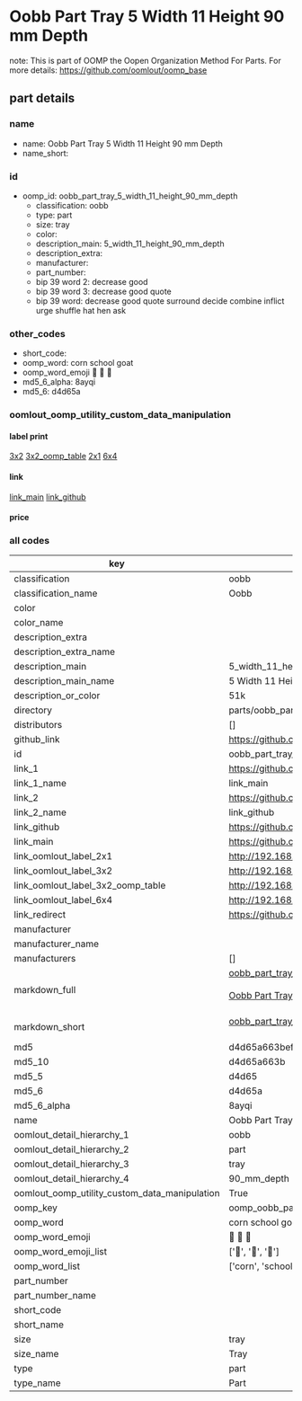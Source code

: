 # Oobb Part Tray 5 Width 11 Height 90 mm Depth  

note: This is part of OOMP the Oopen Organization Method For Parts. For more details: https://github.com/oomlout/oomp_base

##  part details
  







### name
* name: Oobb Part Tray 5 Width 11 Height 90 mm Depth
* name_short: 
### id
* oomp_id: oobb_part_tray_5_width_11_height_90_mm_depth
  * classification: oobb
  * type: part
  * size: tray
  * color: 
  * description_main: 5_width_11_height_90_mm_depth
  * description_extra: 
  * manufacturer: 
  * part_number: 
  * bip 39 word 2: decrease good
  * bip 39 word 3: decrease good quote
  * bip 39 word: decrease good quote surround decide combine inflict urge shuffle hat hen ask

### other_codes
* short_code: 
* oomp_word: corn school goat
* oomp_word_emoji :corn: :school: :goat:
* md5_6_alpha: 8ayqi
* md5_6: d4d65a






### oomlout_oomp_utility_custom_data_manipulation
#### label print
[3x2](http://192.168.1.245:1112/?label=oomp%208ayqi)
[3x2_oomp_table](http://192.168.1.108:1112/?label=oomp%208ayqi)
[2x1](http://192.168.1.242:1112/?label=oomp%208ayqi)
[6x4](http://192.168.1.55:1112/?label=oomp%208ayqi)    

#### link

[link_main](https://github.com/oomlout/oomlout_oomp_version_1_messy/tree/main/parts/oobb_part_tray_5_width_11_height_90_mm_depth) [link_github](https://github.com/oomlout/oomlout_oomp_version_1_messy/tree/main/parts/oobb_part_tray_5_width_11_height_90_mm_depth)                             

#### price







### all codes 
| key | value |  
| --- | --- |  
| classification | oobb |  
| classification_name | Oobb |  
| color |  |  
| color_name |  |  
| description_extra |  |  
| description_extra_name |  |  
| description_main | 5_width_11_height_90_mm_depth |  
| description_main_name | 5 Width 11 Height 90 mm Depth |  
| description_or_color | 51k |  
| directory | parts/oobb_part_tray_5_width_11_height_90_mm_depth |  
| distributors | [] |  
| github_link | https://github.com/oomlout/oomlout_oomp_part_src/tree/main/parts/oobb_part_tray_5_width_11_height_90_mm_depth |  
| id | oobb_part_tray_5_width_11_height_90_mm_depth |  
| link_1 | https://github.com/oomlout/oomlout_oomp_version_1_messy/tree/main/parts/oobb_part_tray_5_width_11_height_90_mm_depth |  
| link_1_name | link_main |  
| link_2 | https://github.com/oomlout/oomlout_oomp_version_1_messy/tree/main/parts/oobb_part_tray_5_width_11_height_90_mm_depth |  
| link_2_name | link_github |  
| link_github | https://github.com/oomlout/oomlout_oomp_version_1_messy/tree/main/parts/oobb_part_tray_5_width_11_height_90_mm_depth |  
| link_main | https://github.com/oomlout/oomlout_oomp_version_1_messy/tree/main/parts/oobb_part_tray_5_width_11_height_90_mm_depth |  
| link_oomlout_label_2x1 | http://192.168.1.242:1112/?label=oomp%208ayqi |  
| link_oomlout_label_3x2 | http://192.168.1.245:1112/?label=oomp%208ayqi |  
| link_oomlout_label_3x2_oomp_table | http://192.168.1.108:1112/?label=oomp%208ayqi |  
| link_oomlout_label_6x4 | http://192.168.1.55:1112/?label=oomp%208ayqi |  
| link_redirect | https://github.com/oomlout/oomlout_oomp_version_1_messy/tree/main/parts/oobb_part_tray_5_width_11_height_90_mm_depth |  
| manufacturer |  |  
| manufacturer_name |  |  
| manufacturers | [] |  
| markdown_full | [oobb_part_tray_5_width_11_height_90_mm_depth](none)<br>[](none)<br>[Oobb Part Tray 5 Width 11 Height 90 Mm Depth](none)<br><br> |  
| markdown_short | [oobb_part_tray_5_width_11_height_90_mm_depth](none)<br><br> |  
| md5 | d4d65a663bef6e6cb79c6da9601919c9 |  
| md5_10 | d4d65a663b |  
| md5_5 | d4d65 |  
| md5_6 | d4d65a |  
| md5_6_alpha | 8ayqi |  
| name | Oobb Part Tray 5 Width 11 Height 90 mm Depth |  
| oomlout_detail_hierarchy_1 | oobb |  
| oomlout_detail_hierarchy_2 | part |  
| oomlout_detail_hierarchy_3 | tray |  
| oomlout_detail_hierarchy_4 | 90_mm_depth |  
| oomlout_oomp_utility_custom_data_manipulation | True |  
| oomp_key | oomp_oobb_part_tray_5_width_11_height_90_mm_depth |  
| oomp_word | corn school goat |  
| oomp_word_emoji | :corn: :school: :goat: |  
| oomp_word_emoji_list | [':corn:', ':school:', ':goat:'] |  
| oomp_word_list | ['corn', 'school', 'goat'] |  
| part_number |  |  
| part_number_name |  |  
| short_code |  |  
| short_name |  |  
| size | tray |  
| size_name | Tray |  
| type | part |  
| type_name | Part |  
